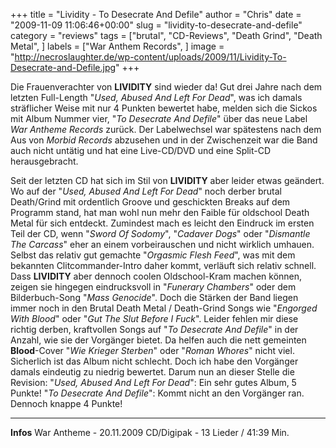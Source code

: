 +++
title = "Lividity - To Desecrate And Defile"
author = "Chris"
date = "2009-11-09 11:06:46+00:00"
slug = "lividity-to-desecrate-and-defile"
category = "reviews"
tags = ["brutal", "CD-Reviews", "Death Grind", "Death Metal", ]
labels = ["War Anthem Records", ]
image = "http://necroslaughter.de/wp-content/uploads/2009/11/Lividity-To-Desecrate-and-Defile.jpg"
+++

Die Frauenverachter von **LIVIDITY** sind wieder da! Gut drei Jahre nach dem letzten Full-Length "_Used, Abused And Left For Dead_", was ich damals sträflicher Weise mit nur 4 Punkten bewertet habe, melden sich die Sickos mit Album Nummer vier, "_To Desecrate And Defile_" über das neue Label _War Antheme Records_ zurück. Der Labelwechsel war spätestens nach dem Aus von _Morbid Records_ abzusehen und in der Zwischenzeit war die Band auch nicht untätig und hat eine Live-CD/DVD und eine Split-CD herausgebracht.

Seit der letzten CD hat sich im Stil von **LIVIDITY** aber leider etwas geändert. Wo auf der "_Used, Abused And Left For Dead_" noch derber brutal Death/Grind mit ordentlich Groove und geschickten Breaks auf dem Programm stand, hat man wohl nun mehr den Faible für oldschool Death Metal für sich entdeckt. Zumindest mach es leicht den Eindruck im ersten Teil der CD, wenn "_Sword Of Sodomy_", "_Cadaver Dogs_" oder "_Dismantle The Carcass_" eher an einem vorbeirauschen und nicht wirklich umhauen. Selbst das relativ gut gemachte "_Orgasmic Flesh Feed_", was mit dem bekannten Clitcommander-Intro daher kommt, verläuft sich relativ schnell.
Dass **LIVIDITY** aber dennoch coolen Oldschool-Kram machen können, zeigen sie hingegen eindrucksvoll in "_Funerary Chambers_" oder dem Bilderbuch-Song "_Mass Genocide_". Doch die Stärken der Band liegen immer noch in den Brutal Death Metal / Death-Grind Songs wie "_Engorged With Blood_" oder "_Gut The Slut Before I Fuck_". Leider fehlen mir diese richtig derben, kraftvollen Songs auf "_To Desecrate And Defile_" in der Anzahl, wie sie der Vorgänger bietet. Da helfen auch die nett gemeinten **Blood**-Cover "_Wie Krieger Sterben_" oder "_Roman Whores_" nicht viel.
Sicherlich ist das Album nicht schlecht. Doch ich habe den Vorgänger damals eindeutig zu niedrig bewertet. Darum nun an dieser Stelle die Revision: "_Used, Abused And Left For Dead_": Ein sehr gutes Album, 5 Punkte! "_To Desecrate And Defile_": Kommt nicht an den Vorgänger ran. Dennoch knappe 4 Punkte!





---
**Infos**
War Antheme - 20.11.2009
CD/Digipak - 13 Lieder / 41:39 Min.
